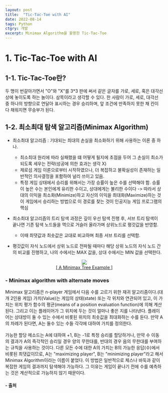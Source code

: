 ```yaml
---
layout: post
title:  "Tic-Tac-Toe with AI"
date: 2022-08-14
tags: Python
ctgry: 개발
excerpt: Minimax Algorithm을 활용한 Tic-Tac-Toe
---
```

# 1. Tic-Tac-Toe with AI

## 1-1. Tic-Tac-Toe란?
두 명이 번갈아가면서 "O"와 "X"를 3*3 판에 써서 같은 글자를 가로, 세로, 혹은 대각선 상에 놓이도록 하는 놀이다.
삼목이라고 생각할 수 있다. 한 사람이 가로, 세로, 대각선 중 하나의 방향으로 연달아 표시하는 경우 승리하며, 앞 조건에 만족하지 못한 채 칸이 다 채워지면 무승부가 된다.

## 1-2. 최소최대 탐색 알고리즘(Minimax Algorithm)
* 최소최대 알고리즘 : 기대되는 최대의 손실을 최소화하기 위해 사용하는 이론 중 하나.
  * 최소최대 원리에 따라 실패했을 떄 어떻게 될지에 초점을 두어 그 손실이 최소가 되도록 세우는 전략(성공에 의한 효과는 생각 X)
  * 제로섬 게임 이론으로부터 시작하였으나, 더 복잡하고 불확실성이 존재하는 일반적인 의사결정을 포함하여 널리 쓰이고 있음.
  * 특정 게임 상태에서 승리를 위해서는 가장 승률이 높은 수를 선택해야 함. 승률이 높은 수는 본인에게 유리한 수이고, 상대에게는 불리한 수이다
  -> 따라서 상대의 이익을 최소화(Minimize)하고 자신의 이익을 최대화(Maximize)하는 것이 게임에서 승리하는 방법으로 이 경로를 찾는 것이 인공지능 게임 프로그램의 핵심

* 최소최대 알고리즘의 트리 탐색 과정은 깊이 우선 탐색 진행 후, 서브 트리 탐색이 끝나면 기존 탐색 노드들을 역으로 거슬러 올라가며 상위노드로 평갓값을 반영함.
  * 이때 최댓값과 최솟값은 교대로 비교하며 최종 서브 트리를 선택함.
* 평갓값이 자식 노드에서 상위 노드로 전파될 때마다 해당 상위 노드의 자식 노드 간의 비교를 진행하고, 나의 수에서는 MAX 값을, 상대 수에서는 MIN 값을 선택한다.

<center> <img src="https://upload.wikimedia.org/wikipedia/commons/thumb/6/6f/Minimax.svg/600px-Minimax.svg.png"><br> <a href="https://en.wikipedia.org/wiki/Minimax#Combinatorial_game_theory"> [ A Minimax Tree Example ]</a></center>

### - Minimax algorithm with alternate moves
Minimax 알고리즘은 n-player 게임에서 다음 수를 고르기 위한 재귀 알고리즘이다.(대개 2인용 게임) 가치(Value)는 게임의 상태(state) 또는 각 위치와 연관되어 있고, 이 가치는 위치 평가 함수의 평균(means of a position evaluation function)에 의해 계산된다.
그리고 이는 플레이어가 그 위치에 두는 것이 얼마나 좋은 지를 나타낸다. 플레이어는 상대방이 둘 수 있는 수에서 비롯된 위치의 최솟값을 최대화하는 수를 둔다.
만약 A의 차례가 된다면, A는 둘수 있는 수들 각각에 대하여 가치를 정의한다. <br><br>
가능한 할당 메소드는 A에 대하여 +1, B는 -1로 특정 승리를 할당하거나, 만약 수 이동의 결과가 A의 즉각적인 승리일 경우 양의 무한대를, 반대의 경우 음의 무한대를 부여하는 규칙을 사용하는 것이다.
다른 모든 수에 대한 A의 가치는 B의 가능한 응답(수)에서 비롯된 최댓값이므로, A는 "maximizing player", B는 "minimizing player"라고 해서 Minimax Algorithm이라는 이름이 붙었다. 
이 방법은 일반적으로 체스나 바둑과 같이 복잡한 게임의 결과까지 탐색해야 가능하다. 그 이유는 게임이 끝나기 전에 수를 예측하는 것은 계산적으로 가능하지 않기 때문이다.




#### - 출처
